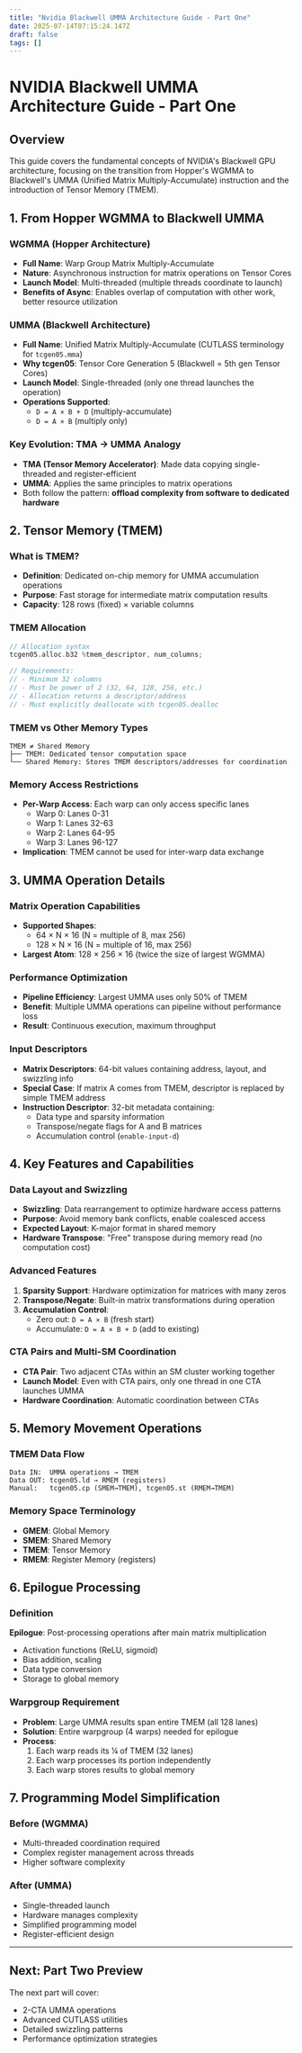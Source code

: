 ```yaml
---
title: "Nvidia Blackwell UMMA Architecture Guide - Part One"
date: 2025-07-14T07:15:24.147Z
draft: false
tags: []
---
```


# NVIDIA Blackwell UMMA Architecture Guide - Part One

## Overview

This guide covers the fundamental concepts of NVIDIA's Blackwell GPU architecture, focusing on the transition from Hopper's WGMMA to Blackwell's UMMA (Unified Matrix Multiply-Accumulate) instruction and the introduction of Tensor Memory (TMEM).

## 1. From Hopper WGMMA to Blackwell UMMA

### WGMMA (Hopper Architecture)

- **Full Name**: Warp Group Matrix Multiply-Accumulate
- **Nature**: Asynchronous instruction for matrix operations on Tensor Cores
- **Launch Model**: Multi-threaded (multiple threads coordinate to launch)
- **Benefits of Async**: Enables overlap of computation with other work, better resource utilization

### UMMA (Blackwell Architecture)

- **Full Name**: Unified Matrix Multiply-Accumulate (CUTLASS terminology for `tcgen05.mma`)
- **Why tcgen05**: Tensor Core Generation 5 (Blackwell = 5th gen Tensor Cores)
- **Launch Model**: Single-threaded (only one thread launches the operation)
- **Operations Supported**:
    - `D = A × B + D` (multiply-accumulate)
    - `D = A × B` (multiply only)

### Key Evolution: TMA → UMMA Analogy

- **TMA (Tensor Memory Accelerator)**: Made data copying single-threaded and register-efficient
- **UMMA**: Applies the same principles to matrix operations
- Both follow the pattern: **offload complexity from software to dedicated hardware**

## 2. Tensor Memory (TMEM)

### What is TMEM?

- **Definition**: Dedicated on-chip memory for UMMA accumulation operations
- **Purpose**: Fast storage for intermediate matrix computation results
- **Capacity**: 128 rows (fixed) × variable columns

### TMEM Allocation

```cpp
// Allocation syntax
tcgen05.alloc.b32 %tmem_descriptor, num_columns;

// Requirements:
// - Minimum 32 columns
// - Must be power of 2 (32, 64, 128, 256, etc.)
// - Allocation returns a descriptor/address
// - Must explicitly deallocate with tcgen05.dealloc
```

### TMEM vs Other Memory Types

```
TMEM ≠ Shared Memory
├── TMEM: Dedicated tensor computation space
└── Shared Memory: Stores TMEM descriptors/addresses for coordination
```

### Memory Access Restrictions

- **Per-Warp Access**: Each warp can only access specific lanes
    - Warp 0: Lanes 0-31
    - Warp 1: Lanes 32-63
    - Warp 2: Lanes 64-95
    - Warp 3: Lanes 96-127
- **Implication**: TMEM cannot be used for inter-warp data exchange

## 3. UMMA Operation Details

### Matrix Operation Capabilities

- **Supported Shapes**:
    - 64 × N × 16 (N = multiple of 8, max 256)
    - 128 × N × 16 (N = multiple of 16, max 256)
- **Largest Atom**: 128 × 256 × 16 (twice the size of largest WGMMA)

### Performance Optimization

- **Pipeline Efficiency**: Largest UMMA uses only 50% of TMEM
- **Benefit**: Multiple UMMA operations can pipeline without performance loss
- **Result**: Continuous execution, maximum throughput

### Input Descriptors

- **Matrix Descriptors**: 64-bit values containing address, layout, and swizzling info
- **Special Case**: If matrix A comes from TMEM, descriptor is replaced by simple TMEM address
- **Instruction Descriptor**: 32-bit metadata containing:
    - Data type and sparsity information
    - Transpose/negate flags for A and B matrices
    - Accumulation control (`enable-input-d`)

## 4. Key Features and Capabilities

### Data Layout and Swizzling

- **Swizzling**: Data rearrangement to optimize hardware access patterns
- **Purpose**: Avoid memory bank conflicts, enable coalesced access
- **Expected Layout**: K-major format in shared memory
- **Hardware Transpose**: "Free" transpose during memory read (no computation cost)

### Advanced Features

1. **Sparsity Support**: Hardware optimization for matrices with many zeros
2. **Transpose/Negate**: Built-in matrix transformations during operation
3. **Accumulation Control**:
    - Zero out: `D = A × B` (fresh start)
    - Accumulate: `D = A × B + D` (add to existing)

### CTA Pairs and Multi-SM Coordination

- **CTA Pair**: Two adjacent CTAs within an SM cluster working together
- **Launch Model**: Even with CTA pairs, only one thread in one CTA launches UMMA
- **Hardware Coordination**: Automatic coordination between CTAs

## 5. Memory Movement Operations

### TMEM Data Flow

```
Data IN:  UMMA operations → TMEM
Data OUT: tcgen05.ld → RMEM (registers)
Manual:   tcgen05.cp (SMEM→TMEM), tcgen05.st (RMEM→TMEM)
```

### Memory Space Terminology

- **GMEM**: Global Memory
- **SMEM**: Shared Memory
- **TMEM**: Tensor Memory
- **RMEM**: Register Memory (registers)

## 6. Epilogue Processing

### Definition

**Epilogue**: Post-processing operations after main matrix multiplication

- Activation functions (ReLU, sigmoid)
- Bias addition, scaling
- Data type conversion
- Storage to global memory

### Warpgroup Requirement

- **Problem**: Large UMMA results span entire TMEM (all 128 lanes)
- **Solution**: Entire warpgroup (4 warps) needed for epilogue
- **Process**:
    1. Each warp reads its ¼ of TMEM (32 lanes)
    2. Each warp processes its portion independently
    3. Each warp stores results to global memory

## 7. Programming Model Simplification

### Before (WGMMA)

- Multi-threaded coordination required
- Complex register management across threads
- Higher software complexity

### After (UMMA)

- Single-threaded launch
- Hardware manages complexity
- Simplified programming model
- Register-efficient design

---

## Next: Part Two Preview

The next part will cover:

- 2-CTA UMMA operations
- Advanced CUTLASS utilities
- Detailed swizzling patterns
- Performance optimization strategies